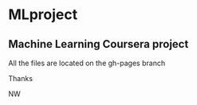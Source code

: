 # MLproject
## Machine Learning Coursera project 
All the files are located on the gh-pages branch

Thanks

NW
